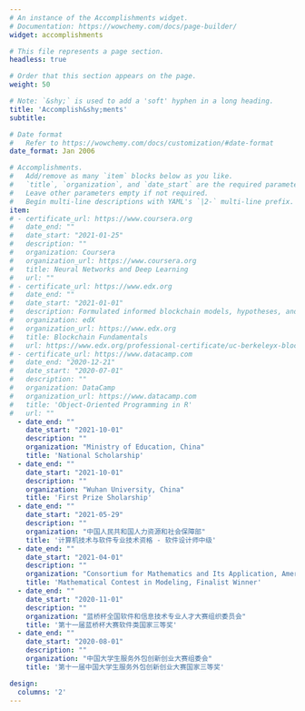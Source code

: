 ```yaml
---
# An instance of the Accomplishments widget.
# Documentation: https://wowchemy.com/docs/page-builder/
widget: accomplishments

# This file represents a page section.
headless: true

# Order that this section appears on the page.
weight: 50

# Note: `&shy;` is used to add a 'soft' hyphen in a long heading.
title: 'Accomplish&shy;ments'
subtitle:

# Date format
#   Refer to https://wowchemy.com/docs/customization/#date-format
date_format: Jan 2006

# Accomplishments.
#   Add/remove as many `item` blocks below as you like.
#   `title`, `organization`, and `date_start` are the required parameters.
#   Leave other parameters empty if not required.
#   Begin multi-line descriptions with YAML's `|2-` multi-line prefix.
item:
# - certificate_url: https://www.coursera.org
#   date_end: ""
#   date_start: "2021-01-25"
#   description: ""
#   organization: Coursera
#   organization_url: https://www.coursera.org
#   title: Neural Networks and Deep Learning
#   url: ""
# - certificate_url: https://www.edx.org
#   date_end: ""
#   date_start: "2021-01-01"
#   description: Formulated informed blockchain models, hypotheses, and use cases.
#   organization: edX
#   organization_url: https://www.edx.org
#   title: Blockchain Fundamentals
#   url: https://www.edx.org/professional-certificate/uc-berkeleyx-blockchain-fundamentals
# - certificate_url: https://www.datacamp.com
#   date_end: "2020-12-21"
#   date_start: "2020-07-01"
#   description: ""
#   organization: DataCamp
#   organization_url: https://www.datacamp.com
#   title: 'Object-Oriented Programming in R'
#   url: ""
  - date_end: ""
    date_start: "2021-10-01"
    description: ""
    organization: "Ministry of Education, China"
    title: 'National Scholarship'
  - date_end: ""
    date_start: "2021-10-01"
    description: ""
    organization: "Wuhan University, China"
    title: 'First Prize Sholarship'
  - date_end: ""
    date_start: "2021-05-29"
    description: ""
    organization: "中国人民共和国人力资源和社会保障部"
    title: '计算机技术与软件专业技术资格 - 软件设计师中级'
  - date_end: ""
    date_start: "2021-04-01"
    description: ""
    organization: "Consortium for Mathematics and Its Application, America"
    title: 'Mathematical Contest in Modeling, Finalist Winner'
  - date_end: ""
    date_start: "2020-11-01"
    description: ""
    organization: "蓝桥杯全国软件和信息技术专业人才大赛组织委员会"
    title: '第十一届蓝桥杯大赛软件类国家三等奖'
  - date_end: ""
    date_start: "2020-08-01"
    description: ""
    organization: "中国大学生服务外包创新创业大赛组委会"
    title: '第十一届中国大学生服务外包创新创业大赛国家三等奖'

design:
  columns: '2' 
---
```

